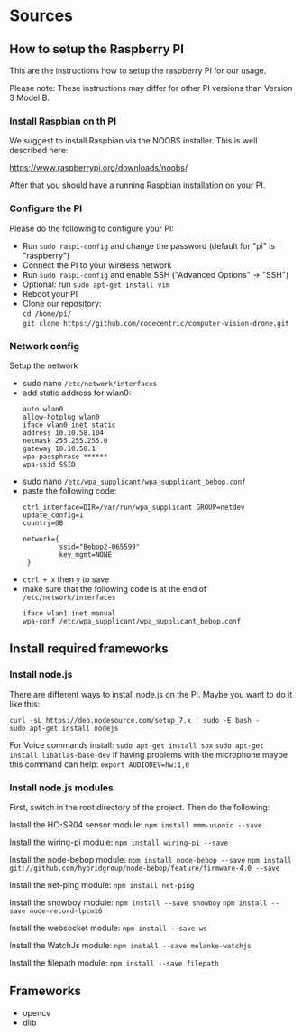# Sources

## How to setup the Raspberry PI

This are the instructions how to setup the raspberry PI for our usage.

Please note: These instructions may differ for other PI versions than Version 3 Model B.

 
### Install Raspbian on th PI

We suggest to install Raspbian via the NOOBS installer. This is well described here:

https://www.raspberrypi.org/downloads/noobs/

After that you should have a running Raspbian installation on your PI.

### Configure the PI

Please do the following to configure your PI:

- Run `sudo raspi-config` and change the password (default for "pi" is "raspberry")
- Connect the PI to your wireless network
- Run `sudo raspi-config` and enable SSH ("Advanced Options" -> "SSH")
- Optional: run `sudo apt-get install vim`
- Reboot your PI
- Clone our repository:  
  `cd /home/pi/`  
  `git clone https://github.com/codecentric/computer-vision-drone.git`

### Network config

Setup the network
- sudo nano `/etc/network/interfaces`
- add static address for wlan0:
    ```
    auto wlan0
    allow-hotplug wlan0
    iface wlan0 inet static
    address 10.10.58.104
    netmask 255.255.255.0
    gateway 10.10.58.1
    wpa-passphrase ******
    wpa-ssid SSID

    ```
- sudo nano `/etc/wpa_supplicant/wpa_supplicant_bebop.conf`
- paste the following code:
    ```
    ctrl_interface=DIR=/var/run/wpa_supplicant GROUP=netdev
    update_config=1
    country=GB

    network={
             ssid="Bebop2-065599"
             key_mgmt=NONE
     }
     ```
- `ctrl + x` then `y` to save
-  make sure that the following code is at the end of `/etc/network/interfaces`
    ```
    iface wlan1 inet manual
    wpa-conf /etc/wpa_supplicant/wpa_supplicant_bebop.conf
    ```

## Install required frameworks

### Install node.js

There are different ways to install node.js on the PI. Maybe you want to do it like this:

`curl -sL https://deb.nodesource.com/setup_7.x | sudo -E bash -`  
`sudo apt-get install nodejs`

For Voice commands install:
`sudo apt-get install sox`
`sudo apt-get install libatlas-base-dev`
If having problems with the microphone maybe this command can help:
`export AUDIODEV=hw:1,0`

### Install node.js modules

First, switch in the root directory of the project. Then do the following:

Install the HC-SR04 sensor module:
`npm install mmm-usonic --save`  

Install the wiring-pi module:
`npm install wiring-pi --save`

Install the node-bebop module:
`npm install node-bebop --save`
`npm install git://github.com/hybridgroup/node-bebop/feature/firmware-4.0 --save`

Install the net-ping module:
`npm install net-ping`
  
Install the snowboy module:
`npm install --save snowboy`
`npm install --save node-record-lpcm16`

Install the websocket module:
`npm install --save ws`

Install the WatchJs module:
`npm install --save melanke-watchjs`

Install the filepath module:
`npm install --save filepath`
## Frameworks

* opencv
* dlib
